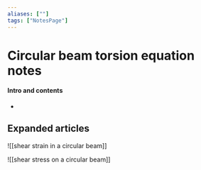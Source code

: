 ```yaml
---
aliases: [""]
tags: ["NotesPage"]
---
```


# Circular beam torsion equation notes

#### Intro and contents
- 


## Expanded articles
![[shear strain in a circular beam]]

![[shear stress on a circular beam]]